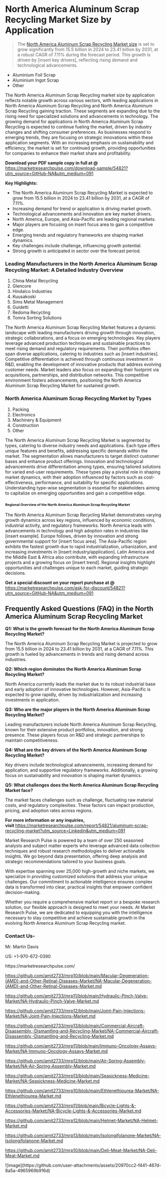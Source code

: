 <h1>North America Aluminum Scrap Recycling Market&nbsp;Size by Application</h1><blockquote><p>The <a href="https://marketresearchpulse.com/download-sample/54821?utm_source=GitHub-NA&amp;utm_medium=091">North America Aluminum Scrap Recycling Market size</a> is set to grow significantly from 15.5 billion in 2024 to 23.41 billion by 2031, at a robust CAGR of 7.11% during the forecast period. This growth is driven by [insert key drivers], reflecting rising demand and technological advancements.</p></blockquote><ul><li>Aluminium Foil Scrap<li> Aluminium Ingot Scrap<li> Other</li></ul><p>The North America Aluminum Scrap Recycling market size by application reflects notable growth across various sectors, with leading applications in North America Aluminum Scrap Recycling and North America Aluminum Scrap Recycling gaining traction. These segments are expanding due to the rising need for specialized solutions and advancements in technology. The growing demand for applications in North America Aluminum Scrap Recycling is expected to continue fueling the market, driven by industry changes and shifting consumer preferences. As businesses respond to emerging trends, they are focusing on strategic innovations within these application segments. With an increasing emphasis on sustainability and efficiency, the market is set for continued growth, providing opportunities for companies to enhance their market share and profitability.</p><p><strong>Download your PDF sample copy in full at @ </strong><a href="https://marketresearchpulse.com/download-sample/54821?utm_source=GitHub-NA&amp;utm_medium=091">https://marketresearchpulse.com/download-sample/54821?utm_source=GitHub-NA&amp;utm_medium=091</a></p><p><strong>Key Highlights: </strong></p><ul><li>The North America Aluminum Scrap Recycling Market is expected to grow from 15.5 billion in 2024 to 23.41 billion by 2031, at a CAGR of 7.11%.</li><li>Increasing demand for trend or application is driving market growth.</li><li>Technological advancements and innovation are key market drivers.</li><li>North America, Europe, and Asia-Pacific are leading regional markets.</li><li>Major players are focusing on insert focus area to gain a competitive edge.</li><li>Emerging trends and regulatory frameworks are shaping market dynamics.</li><li>Key challenges include challenge, influencing growth potential.</li><li>Strong growth is anticipated in sector over the forecast period.</li></ul><h3>Leading Manufacturers in the North America Aluminum Scrap Recycling Market: A Detailed Industry Overview</h3><ol><li>China Metal Recycling</li><li>Glencore</li><li>Hindalco Industries</li><li>Kuusakoski</li><li>Sims Metal Management</li><li>Guidetti</li><li>Redoma Recycling</li><li>Tomra Sorting Solutions</li></ol><div class="flex max-w-full flex-col flex-grow"><div class="min-h-8 text-message flex w-full flex-col items-end gap-2 whitespace-normal break-words [.text-message+&amp;]:mt-5" dir="auto" data-message-author-role="assistant" data-message-id="fd8432e4-4910-450d-b182-61b7bfb0a01f" data-message-model-slug="gpt-4o"><div class="flex w-full flex-col gap-1 empty:hidden first:pt-[3px]"><div class="markdown prose w-full break-words dark:prose-invert light"><p>The North America Aluminum Scrap Recycling Market features a dynamic landscape with leading manufacturers driving growth through innovation, strategic collaborations, and a focus on emerging technologies. Key players leverage advanced production techniques and sustainable practices to meet rising demand and regulatory requirements. Their portfolios often span diverse applications, catering to industries such as [insert industries]. Competitive differentiation is achieved through continuous investment in R&amp;D, enabling the development of innovative products that address evolving customer needs. Market leaders also focus on expanding their footprint via acquisitions, partnerships, and distribution networks. This competitive environment fosters advancements, positioning the North America Aluminum Scrap Recycling Market for sustained growth.</p></div></div></div></div><h3>North America Aluminum Scrap Recycling Market by Types</h3><ol><li>Packing<li> Electronics<li> Machinery & Equipment<li> Construction<li> Other</li></ol><div class="flex max-w-full flex-col flex-grow"><div class="min-h-8 text-message flex w-full flex-col items-end gap-2 whitespace-normal break-words [.text-message+&amp;]:mt-5" dir="auto" data-message-author-role="assistant" data-message-id="084470be-0bb7-4664-bddf-5156b4f41249" data-message-model-slug="gpt-4o-mini"><div class="flex w-full flex-col gap-1 empty:hidden first:pt-[3px]"><div class="markdown prose w-full break-words dark:prose-invert light"><p>The North America Aluminum Scrap Recycling Market is segmented by types, catering to diverse industry needs and applications. Each type offers unique features and benefits, addressing specific demands within the market. The segmentation allows manufacturers to target distinct customer bases and enhance product offerings. Innovation and technological advancements drive differentiation among types, ensuring tailored solutions for varied end-user requirements. These types play a pivotal role in shaping market dynamics, with their adoption influenced by factors such as cost-effectiveness, performance, and suitability for specific applications. Understanding type-wise segmentation is essential for stakeholders aiming to capitalize on emerging opportunities and gain a competitive edge.</p></div></div></div></div><h3><span style="font-size: 11px;">Regional Overview of the North America Aluminum Scrap Recycling Market</span></h3><div class="flex max-w-full flex-col flex-grow"><div class="min-h-8 text-message flex w-full flex-col items-end gap-2 whitespace-normal break-words [.text-message+&amp;]:mt-5" dir="auto" data-message-author-role="assistant" data-message-id="e9038762-ce64-4e30-91c9-9bd413514231" data-message-model-slug="gpt-4o-mini"><div class="flex w-full flex-col gap-1 empty:hidden first:pt-[3px]"><div class="markdown prose w-full break-words dark:prose-invert light"><p>The North America Aluminum Scrap Recycling Market demonstrates varying growth dynamics across key regions, influenced by economic conditions, industrial activity, and regulatory frameworks. North America leads with advancements in technology and high adoption rates in industries like [insert example]. Europe follows, driven by innovation and strong governmental support for [insert focus area]. The Asia-Pacific region exhibits the fastest growth due to rapid industrialization, urbanization, and increasing investments in [insert industry/application]. Latin America and the Middle East &amp; Africa also contribute, with expanding infrastructure projects and a growing focus on [insert trend]. Regional insights highlight opportunities and challenges unique to each market, guiding strategic decisions.</p></div></div></div></div><p><strong>Get a special discount on your report purchase at @ </strong><a href="https://marketresearchpulse.com/ask-for-discount/54821?utm_source=GitHub-NA&amp;utm_medium=091">https://marketresearchpulse.com/ask-for-discount/54821?utm_source=GitHub-NA&amp;utm_medium=091</a></p><h2>Frequently Asked Questions (FAQ) in the North America Aluminum Scrap Recycling Market</h2><p><strong>Q1: What is the growth forecast for the North America Aluminum Scrap Recycling Market?</strong></p><p>The North America Aluminum Scrap Recycling Market is projected to grow from 15.5 billion in 2024 to 23.41 billion by 2031, at a CAGR of 7.11%. This growth is fueled by advancements in trends and rising demand across industries.</p><p><strong>Q2: Which region dominates the North America Aluminum Scrap Recycling Market?</strong></p><p>North America currently leads the market due to its robust industrial base and early adoption of innovative technologies. However, Asia-Pacific is expected to grow rapidly, driven by industrialization and increasing investments in application.</p><p><strong>Q3: Who are the major players in the North America Aluminum Scrap Recycling Market?</strong></p><p>Leading manufacturers include North America Aluminum Scrap Recycling, known for their extensive product portfolios, innovation, and strong presence. These players focus on R&amp;D and strategic partnerships to maintain competitiveness.</p><p><strong>Q4: What are the key drivers of the North America Aluminum Scrap Recycling Market?</strong></p><p>Key drivers include technological advancements, increasing demand for application, and supportive regulatory frameworks. Additionally, a growing focus on sustainability and innovation is shaping market dynamics.</p><p><strong>Q5: What challenges does the North America Aluminum Scrap Recycling Market face?</strong></p><p>The market faces challenges such as challenge, fluctuating raw material costs, and regulatory complexities. These factors can impact production, pricing, and adoption rates across regions.</p><p><strong>For more information or any inquiries, visit&nbsp;</strong><a href="https://marketresearchpulse.com/report/54821/aluminum-scrap-recycling-market?utm_source=Linkedin&utm_medium=091">https://marketresearchpulse.com/report/54821/aluminum-scrap-recycling-market?utm_source=Linkedin&utm_medium=091</a></p><p>Market Research Pulse is powered by a team of over 250 seasoned analysts and subject matter experts who leverage advanced data collection techniques and robust research methodologies to deliver actionable insights. We go beyond data presentation, offering deep analysis and strategic recommendations tailored to your business goals.</p><p>With expertise spanning over 25,000 high-growth and niche markets, we specialize in providing customized solutions that address your unique challenges. Our commitment to actionable intelligence ensures complex data is transformed into clear, practical insights that empower confident decision-making.</p><p>Whether you require a comprehensive market report or a bespoke research solution, our flexible approach is designed to meet your needs. At Market Research Pulse, we are dedicated to equipping you with the intelligence necessary to stay competitive and achieve sustainable growth in the evolving North America Aluminum Scrap Recycling market.</p><h3><strong>Contact Us-</strong></h3><p>Mr. Martin Davis</p><p>US: +1-970-672-0390</p><p>https://marketresearchpulse.com/</p><p><a href="https://github.com/amit2733/mrp10/blob/main/Macular-Degeneration-(AMD)-and-Other-Retinal-Diseases-Market/NA-Macular-Degeneration-(AMD)-and-Other-Retinal-Diseases-Market.md">https://github.com/amit2733/mrp10/blob/main/Macular-Degeneration-(AMD)-and-Other-Retinal-Diseases-Market/NA-Macular-Degeneration-(AMD)-and-Other-Retinal-Diseases-Market.md</a></p><p><a href="https://github.com/amit2733/mrp11/blob/main/Hydraulic-Pinch-Valve-Market/NA-Hydraulic-Pinch-Valve-Market.md">https://github.com/amit2733/mrp11/blob/main/Hydraulic-Pinch-Valve-Market/NA-Hydraulic-Pinch-Valve-Market.md</a></p><p><a href="https://github.com/amit2733/mrp12/blob/main/Joint-Pain-Injections-Market/NA-Joint-Pain-Injections-Market.md">https://github.com/amit2733/mrp12/blob/main/Joint-Pain-Injections-Market/NA-Joint-Pain-Injections-Market.md</a></p><p><a href="https://github.com/amit2733/mrp13/blob/main/Commercial-Aircraft-Disassembly,-Dismantling-and-Recycling-Market/NA-Commercial-Aircraft-Disassembly,-Dismantling-and-Recycling-Market.md">https://github.com/amit2733/mrp13/blob/main/Commercial-Aircraft-Disassembly,-Dismantling-and-Recycling-Market/NA-Commercial-Aircraft-Disassembly,-Dismantling-and-Recycling-Market.md</a></p><p><a href="https://github.com/amit2733/mrp11/blob/main/Immuno-Oncology-Assays-Market/NA-Immuno-Oncology-Assays-Market.md">https://github.com/amit2733/mrp11/blob/main/Immuno-Oncology-Assays-Market/NA-Immuno-Oncology-Assays-Market.md</a></p><p><a href="https://github.com/amit2733/mrp12/blob/main/Air-Spring-Assembly-Market/NA-Air-Spring-Assembly-Market.md">https://github.com/amit2733/mrp12/blob/main/Air-Spring-Assembly-Market/NA-Air-Spring-Assembly-Market.md</a></p><p><a href="https://github.com/amit2733/mrp13/blob/main/Seasickness-Medicine-Market/NA-Seasickness-Medicine-Market.md">https://github.com/amit2733/mrp13/blob/main/Seasickness-Medicine-Market/NA-Seasickness-Medicine-Market.md</a></p><p><a href="https://github.com/amit2733/mrp10/blob/main/Ethlenethiourea-Market/NA-Ethlenethiourea-Market.md">https://github.com/amit2733/mrp10/blob/main/Ethlenethiourea-Market/NA-Ethlenethiourea-Market.md</a></p><p><a href="https://github.com/amit2733/mrp11/blob/main/Bicycle-Lights-&-Accessories-Market/NA-Bicycle-Lights-&-Accessories-Market.md">https://github.com/amit2733/mrp11/blob/main/Bicycle-Lights-&-Accessories-Market/NA-Bicycle-Lights-&-Accessories-Market.md</a></p><p><a href="https://github.com/amit2733/mrp12/blob/main/Helmet-Market/NA-Helmet-Market.md">https://github.com/amit2733/mrp12/blob/main/Helmet-Market/NA-Helmet-Market.md</a></p><p><a href="https://github.com/amit2733/mrp13/blob/main/Isolongifolanone-Market/NA-Isolongifolanone-Market.md">https://github.com/amit2733/mrp13/blob/main/Isolongifolanone-Market/NA-Isolongifolanone-Market.md</a></p><p><a href="https://github.com/amit2733/mrp10/blob/main/Deli-Meat-Market/NA-Deli-Meat-Market.md">https://github.com/amit2733/mrp10/blob/main/Deli-Meat-Market/NA-Deli-Meat-Market.md</a></p>
![image](https://github.com/user-attachments/assets/20970cc2-f441-467d-8a5a-4965969b916d)
